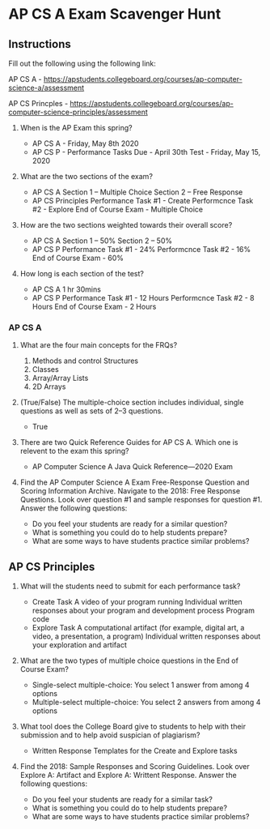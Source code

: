 # AP CS A Exam Scavenger Hunt

## Instructions 

Fill out the following using the following link:

AP CS A - https://apstudents.collegeboard.org/courses/ap-computer-science-a/assessment

AP CS Princples - https://apstudents.collegeboard.org/courses/ap-computer-science-principles/assessment

1. When is the AP Exam this spring?

    * AP CS A - Friday, May 8th 2020
    * AP CS P - Performance Tasks Due - April 30th Test - Friday, May 15, 2020

2. What are the two sections of the exam?

    * AP CS A
    Section 1 – Multiple Choice
    Section 2 – Free Response
    * AP CS Principles
    Performance Task #1 - Create
    Performcnce Task #2 - Explore
    End of Course Exam - Multiple Choice

3. How are the two sections weighted towards their overall score?

    * AP CS A
    Section 1 – 50%
    Section 2 – 50%
    * AP CS P
    Performance Task #1 - 24%
    Performcnce Task #2 - 16%
    End of Course Exam - 60%

4. How long is each section of the test?

    * AP CS A
    1 hr 30mins
    * AP CS P
    Performance Task #1 - 12 Hours
    Performcnce Task #2 - 8 Hours
    End of Course Exam - 2 Hours

### AP CS A

1. What are the four main concepts for the FRQs?

    1. Methods and control Structures
    2. Classes
    3. Array/Array Lists
    4. 2D Arrays

2. (True/False) The multiple-choice section includes individual, single questions as well as sets of 2–3 questions.

    * True

3. There are two Quick Reference Guides for AP CS A. Which one is relevent to the exam this spring?

    * AP Computer Science A Java Quick Reference—2020 Exam

4. Find the AP Computer Science A Exam Free-Response Question and Scoring Information Archive. Navigate to the 2018: Free Response Questions. Look over question #1 and sample responses for question #1. Answer the following questions:

    * Do you feel your students are ready for a similar question?
    * What is something you could do to help students prepare?
    * What are some ways to have students practice similar problems?

## AP CS Principles

1. What will the students need to submit for each performance task?

    * Create Task
    A video of your program running
    Individual written responses about your program and development process
    Program code
    * Explore Task
    A computational artifact (for example, digital art, a video, a presentation, a program)
    Individual written responses about your exploration and artifact

2. What are the two types of multiple choice questions in the End of Course Exam?

    * Single-select multiple-choice: You select 1 answer from among 4 options
    * Multiple-select multiple-choice: You select 2 answers from among 4 options

3. What tool does the College Board give to students to help with their submission and to help avoid suspician of plagiarism?

    * Written Response Templates for the Create and Explore tasks

4. Find the 2018: Sample Responses and Scoring Guidelines. Look over Explore A: Artifact and Explore A: Writtent Response. Answer the following questions:

    * Do you feel your students are ready for a similar task?
    * What is something you could do to help students prepare?
    * What are some ways to have students practice similar problems?
